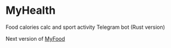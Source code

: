 # MyHealth
Food calories calc and sport activity Telegram bot (Rust version)

Next version of [MyFood](https://github.com/devldavydov/myfood)
